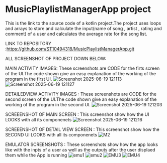 # MusicPlaylistManagerApp project

This is the link to the source code of a kotlin project.The project uses loops and arrays to store and calculate the input(name of song , artist , rating and comment) of a user and calculates the average rate for the song list. 

LINK TO REPOSITORY :https://github.com/ST10494318/MusicPlaylistManagerApp.git 

ALL SCREENSHOT OF PROJECT DOWN BELOW:

MAIN ACTIVITY IMAGES:
These screenshots are CODE for the firts screen of the UI.The code shown give an easy explanation of the working of the program in the first UI. 
![Screenshot 2025-06-19 121113](https://github.com/user-attachments/assets/4d9c450a-4443-4f8d-b4ca-2dd1607bb57a)
![Screenshot 2025-06-19 121127](https://github.com/user-attachments/assets/00a69458-f47f-49dd-9379-740d29c0a370)


DETAILEDVIEW ACTIVITY IMAGES :
These screenshots are CODE for the second screen of the UI.The code shown give an easy explanation of the working of the program in the second UI. 
![Screenshot 2025-06-19 121203](https://github.com/user-attachments/assets/cf7a3133-2feb-439e-83cd-8146f40dabad)


SCREEENSHOT OF MAIN SCREEN :
This screenshot show how the UI LOOKS with all its componenets 
![Screenshot 2025-06-19 121216](https://github.com/user-attachments/assets/f654445b-9b3c-4932-a32a-a81fe9e7d8d1)


SCREEENSHOT OF DETAIL VIEW SCREEN :
This screenshot show how the SECOND UI LOOKS with all its componenets 
![M2](https://github.com/user-attachments/assets/40c01e43-9607-4f0f-a48e-5ebb541d300f)


EMULATOR SCREENSHOTS :
These screenshots show how the app looks like with the inpts of a user as well as the outputs after the user displaed them while the App is running 
![emu1](https://github.com/user-attachments/assets/be367167-81d6-4830-9860-fcdf992fb46d)
![emu2](https://github.com/user-attachments/assets/69ccd356-b340-4e61-9848-1c5d41ae3c1d)
![EMU3](https://github.com/user-attachments/assets/9818fffa-9beb-4fbd-b6c8-e9d3d2a13307)
![EMU4](https://github.com/user-attachments/assets/2bf56d55-4fdd-460d-89fa-a29e243934c1)



